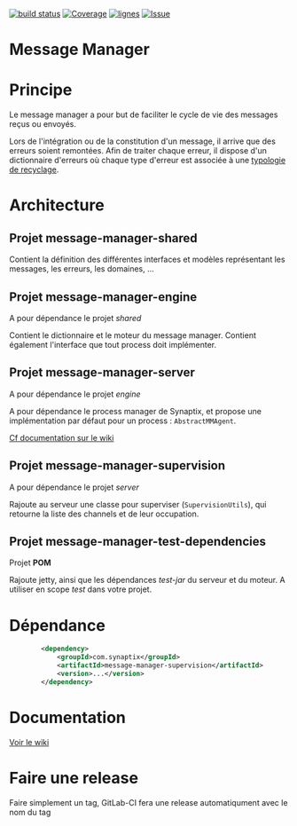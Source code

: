 [![build status](https://gitlab.talanlabs.com/ci/projects/7/status.png?ref=master)](https://gitlab.talanlabs.com/ci/projects/7?ref=master) [![Coverage](https://img.shields.io/sonar/https/sonar.talanlabs.com/com.synaptix:message-manager/overall_coverage.svg)](https://sonar.talanlabs.com/dashboard/index/411) [![lignes](https://img.shields.io/sonar/https/sonar.talanlabs.com/com.synaptix:message-manager/ncloc.svg?label=Lignes)](https://sonar.talanlabs.com/dashboard/index/411) [![Issue](https://img.shields.io/sonar/https/sonar.talanlabs.com/com.synaptix:message-manager/violations.svg)](https://sonar.talanlabs.com/dashboard/index/411)

Message Manager
===============

# Principe

Le message manager a pour but de faciliter le cycle de vie des messages reçus ou envoyés.

Lors de l'intégration ou de la constitution d'un message, il arrive que des erreurs soient remontées.
Afin de traiter chaque erreur, il dispose d'un dictionnaire d'erreurs où chaque type d'erreur est associée à une [typologie de recyclage](https://gitlab.talanlabs.com/nicolas-poste/message-manager/wikis/home#typologie-des-types-de-recyclage-induites-par-une-erreur).


# Architecture

## Projet message-manager-shared

Contient la définition des différentes interfaces et modèles représentant les messages, les erreurs, les domaines, ...

## Projet message-manager-engine

A pour dépendance le projet *shared*

Contient le dictionnaire et le moteur du message manager. Contient également l'interface que tout process doit implémenter.

## Projet message-manager-server

A pour dépendance le projet *engine*

A pour dépendance le process manager de Synaptix, et propose une implémentation par défaut pour un process : `AbstractMMAgent`.

[Cf documentation sur le wiki](https://gitlab.talanlabs.com/nicolas-poste/message-manager/wikis/home#workflow-dun-agent)

## Projet message-manager-supervision

A pour dépendance le projet *server*

Rajoute au serveur une classe pour superviser (`SupervisionUtils`), qui retourne la liste des channels et de leur occupation.

## Projet message-manager-test-dependencies

Projet **POM**

Rajoute jetty, ainsi que les dépendances *test-jar* du serveur et du moteur. A utiliser en scope *test* dans votre projet.

# Dépendance
```xml
        <dependency>
            <groupId>com.synaptix</groupId>
            <artifactId>message-manager-supervision</artifactId>
            <version>...</version>
        </dependency>
```

# Documentation

[Voir le wiki](https://gitlab.talanlabs.com/nicolas-poste/message-manager/wikis/home)

# Faire une release

Faire simplement un tag, GitLab-CI fera une release automatiqument avec le nom du tag
